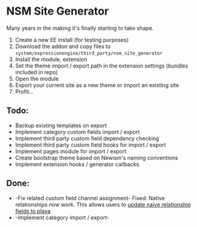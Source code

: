 # NSM Site Generator

Many years in the making it's finally starting to take shape.

1. Create a new EE install (for testing purposes)
2. Download the addon and copy files to `system/expressionengine/third_party/nsm_site_generator`
3. Install the module, extension
4. Set the theme import / export path in the extension settings (bundles included in repo)
5. Open the module
6. Export your current site as a new theme or import an existing site
7. Profit…

## Todo:

* Backup existing templates on export
* Implement category custom fields import / export
* Implement third party custom field dependency checking
* Implement third party custom field hooks for import / export
* Implement pages module for import / export
* Create bootstrap theme based on Newism's naming conventions
* Implement extension hooks / generator callbacks

## Done: 

* -Fix related custom field channel assignment- Fixed: Native relationships now work. This allows users to [update naive relationship fields to playa](http://pixelandtonic.com/playa/docs/conversion)
* -Implement category import / export-

